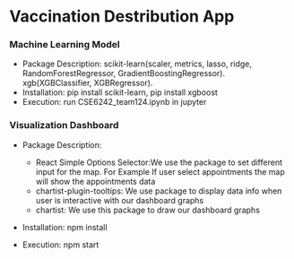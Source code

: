 # Vaccination Destribution App


### Machine Learning Model

* Package Description:  scikit-learn(scaler, metrics, lasso, ridge, RandomForestRegressor, GradientBoostingRegressor). xgb(XGBClassifier, XGBRegressor).
* Installation: pip install scikit-learn, pip install xgboost
* Execution: run CSE6242_team124.ipynb in jupyter

### Visualization Dashboard

* Package Description:
  * React Simple Options Selector:We use the package to set different input for the map. For Example If user select appointments the map will show the appointments data
  * chartist-plugin-tooltips: We use package to display data info when user is interactive with our dashboard graphs
  * chartist: We use this package to draw our dashboard graphs

* Installation: npm install
* Execution: npm start


